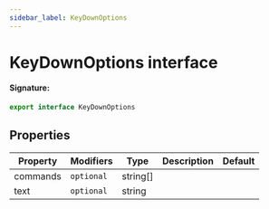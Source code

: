 ```yaml
---
sidebar_label: KeyDownOptions
---
```


# KeyDownOptions interface

#### Signature:

```typescript
export interface KeyDownOptions
```

## Properties

| Property | Modifiers             | Type       | Description | Default |
| -------- | --------------------- | ---------- | ----------- | ------- |
| commands | <code>optional</code> | string\[\] |             |         |
| text     | <code>optional</code> | string     |             |         |
